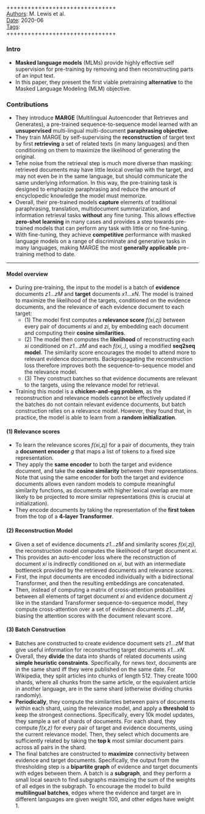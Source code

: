 ##

+++++++++++++++++++++++++++++++  
<ins>Authors</ins>: M. Lewis et al.  
<ins>Date</ins>: 2020-06  
<ins>Tags</ins>:   
+++++++++++++++++++++++++++++++  


### Intro

- **Masked language models** (MLMs) provide highly effective self supervision for pre-training by removing and then reconstructing parts of an input text.
- In this paper, they present the first viable pretraining **alternative** to the Masked Language Modeling (MLM) objective.


### Contributions

- They introduce **MARGE** (Multilingual Autoencoder that Retrieves and Generates), a pre-trained sequence-to-sequence model learned with an **unsupervised** multi-lingual multi-document **paraphrasing objective**.
- They train MARGE by self-supervising the **reconstruction** of target text by first **retrieving** a set of related texts (in many languages) and then conditioning on them to maximize the likelihood of generating the original. 
- Tehe noise from the retrieval step is much more diverse than masking: retrieved documents may have little lexical overlap with the target, and may not even be in the same language, but should communicate the same underlying information. In this way, the pre-training task is designed to emphasize paraphrasing and reduce the amount of encyclopedic knowledge the model must memorize.
- Overall, their pre-trained models **capture** elements of traditional paraphrasing, translation, multidocument summarization, and information retrieval tasks **without** any fine tuning. This allows effective **zero-shot learning** in many cases and provides a step towards pre-trained models that can perform any task with little or no fine-tuning.
- With fine-tuning, they achieve **competitive** performance with masked language models on a range of discriminate and generative tasks in many languages, making MARGE the most **generally applicable** pre-training method to date.

***

#### Model overview
- During pre-training, the input to the model is a batch of **evidence** documents *z1...zM* and **target** documents *x1...xN*. The model is trained to maximize the likelihood of the targets, conditioned on the evidence documents, and the relevance of each evidence document to each target:
  - (1) The model first computes a **relevance score** *f(xi,zj)* between every pair of documents *xi* and *zi*, by embedding each document and computing their **cosine similarities**.
  - (2) The model then computes the **likelihood** of reconstructing each *xi* conditioned on *z1...zM* and each *f(xi,.)*, using a modified **seq2seq model**. The similarity score encourages the model to attend more to relevant evidence documents. Backpropagating the reconstruction loss therefore improves both the sequence-to-sequence model and the relevance model.
  - (3) They construct batches so that evidence documents are relevant to the targets, using the relevance model for retrieval.
- Training this model is a **chicken-and-egg problem**, as the reconstruction and relevance models cannot be effectively updated if the batches do not contain relevant evidence documents, but batch construction relies on a relevance model. However, they found that, in practice, the model is able to learn from a **random initialization**.
  
 #### (1) Relevance scores

- To learn the relevance scores *f(xi,zj)* for a pair of documents, they train a **document encoder** *g* that maps a list of tokens to a fixed size representation.
- They apply the **same encoder** to both the target and evidence document, and take the **cosine similarity** between their representations. Note that using the same encoder for both the target and evidence documents allows even random models to compute meaningful similarity functions, as documents with higher lexical overlap are more likely to be projected to more similar representations (this is crucial at initialization).
- They encode documents by taking the representation of the **first token** from the top of a **4-layer Transformer**.
  
#### (2) Reconstruction Model

- Given a set of evidence documents *z1...zM* and similarity scores *f(xi,zj)*, the reconstruction model computes the likelihood of target document *xi*.
- This provides an auto-encoder loss where the reconstruction of document *xi* is indirectly conditioned on *xi*, but with an intermediate bottleneck provided by the retrieved documents and relevance scores.
- First, the input documents are encoded individually with a bidirectional Transformer, and then the resulting embeddings are concatenated.
- Then, instead of computing a matrix of cross-attention probabilities between all elements of target document *xi* and evidence document *zj* like in the standard Transformer sequence-to-sequence model, they compute cross-attention over a set of evidence documents *z1...zM*, biasing the attention scores with the document relevant score.

#### (3) Batch Construction

- Batches are constructed to create evidence document sets *z1...zM* that give useful information for reconstructing target documents *x1...xN*.
- Overall, they **divide** the data into shards of related documents using **simple heuristic constraints**. Specifically, for news text, documents are in the same shard iff they were published on the same date. For Wikipedia, they split articles into chunks of length 512. They create 1000 shards, where all chunks from the same article, or the equivalent article in another language, are in the same shard (otherwise dividing chunks randomly).
- **Periodically**, they compute the similarities between pairs of documents within each shard, using the relevance model, and apply a **threshold** to keep the strongest connections. Specifically, every 10k model updates, they sample a set of shards of documents. For each shard, they compute *f(x,z)* for every pair of target and evidence documents, using the current relevance model. Then, they select which documents are sufficiently related by taking the **top k** most similar document pairs across all pairs in the shard.
- The final batches are constructed to **maximize** connectivity between evidence and target documents. Specifically, the output from the thresholding step is a **bipartite graph** of evidence and target documents with edges between them. A batch is a **subgraph**, and they perform a small local search to find subgraphs maximizing the sum of the weights of all edges in the subgraph. To encourage the model to build **multilingual batches**, edges where the evidence and target are in different languages are given weight 100, and other edges have weight 1.
  
